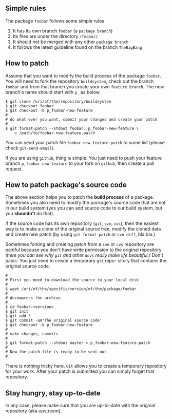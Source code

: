 ## Simple rules

The package `foobar` follows some simple rules

1. It has its own branch `foobar` (a `package branch`)
2. Its files are under the directory `/foobar/`
3. It should not be merged with any other `package branch`
4. It follows the latest guideline found on the branch `TheBigBang`

## How to patch

Assume that you want to modify the build process of the package `foobar`.
You will need to fork the repository `buildsystem`, check out the branch
`foobar` and from that branch you create your own `feature branch`.
The new branch's name should start with `p_` as below.

````
$ git clone /uri/of/the/repository/buildsystem
$ git checkout foobar
$ git checkout -b p_foobar-new-feature
#
# do what ever you want, commit your changes and create your patch
#
$ git format-patch --stdout foobar..p_foobar-new-feature \
    > /path/to/foobar-new-feature.patch
````

You can send your patch file `foobar-new-feature.patch` to some list
(please check `git-send-email`).

If you are using `github`, thing is simple. You just need to push your
feature branch `p_foobar-new-feature` to your fork on `github`, then
create a pull request.

## How to patch package's source code

The above section helps you to patch the **build process** of a package.
Sometimes you also need to modify the package's source code that are not
in our build system (yes you can add source code to our build system,
but you **shouldn't** do that).

If the source code has its own repository (`git`, `svn`, `cvs`), then
the easiest way is to make a clone of the original source tree, modify
the cloned data and create new patch (by using `git format-patch` or
`svn diff`, bla bla.)

Sometimes forking and creating patch from a `svn` or `cvs` repository
are painful because you don't have write permission to the original
repository _(here you can see why `git` and other `dcvs` really make life
beautiful.)_ Don't panic. You just need to create a temporary `git` repo-
sitory that contains the original source code.

````
#
# First you need to download the source to your local disk
#
$ wget /uri/of/the/specific/version/of/the/package/foobar
#
# decompress the archive
#
$ cd foobar-<version>
$ git init
$ git add *
$ git commit -am'The original source code'
$ git checkout -b p_foobar-new-feature
#
# make changes, commits
#
$ git format-patch --stdout master > p_foobar-new-feature.patch
#
# Now the patch file is ready to be sent out
#
````

There is nothing tricky here. `Git` allows you to create a temporary
repository for your work. After your patch is submitted you can simply
forget that repository.

## Stay hungry, stay up-to-date

In any case, please make sure that you are up-to-date with the original
repository (aka upstream).
